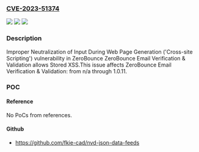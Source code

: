 ### [CVE-2023-51374](https://cve.mitre.org/cgi-bin/cvename.cgi?name=CVE-2023-51374)
![](https://img.shields.io/static/v1?label=Product&message=ZeroBounce%20Email%20Verification%20%26%20Validation&color=blue)
![](https://img.shields.io/static/v1?label=Version&message=n%2Fa&color=blue)
![](https://img.shields.io/static/v1?label=Vulnerability&message=CWE-79%20Improper%20Neutralization%20of%20Input%20During%20Web%20Page%20Generation%20('Cross-site%20Scripting')&color=brighgreen)

### Description

Improper Neutralization of Input During Web Page Generation ('Cross-site Scripting') vulnerability in ZeroBounce ZeroBounce Email Verification & Validation allows Stored XSS.This issue affects ZeroBounce Email Verification & Validation: from n/a through 1.0.11.

### POC

#### Reference
No PoCs from references.

#### Github
- https://github.com/fkie-cad/nvd-json-data-feeds

